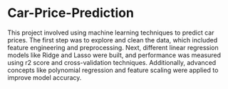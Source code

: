 # Car-Price-Prediction
This project involved using machine learning techniques to predict car prices. The first step was to explore and clean the data, which included feature engineering and preprocessing. Next, different linear regression models like Ridge and Lasso were built, and performance was measured using r2 score and cross-validation techniques. Additionally, advanced concepts like polynomial regression and feature scaling were applied to improve model accuracy.
